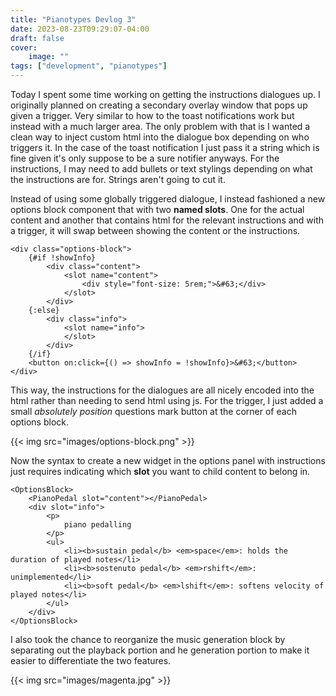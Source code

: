 ```yaml
---
title: "Pianotypes Devlog 3"
date: 2023-08-23T09:29:07-04:00
draft: false
cover:
    image: ""
tags: ["development", "pianotypes"]
---
```


Today I spent some time working on getting the instructions dialogues up. I originally planned on creating a secondary overlay window that pops up given a trigger. Very similar to how to the toast notifications work but instead with a much larger area. The only problem with that is I wanted a clean way to inject custom html into the dialogue box depending on who triggers it. In the case of the toast notification I just pass it a string which is fine given it's only suppose to be a sure notifier anyways. For the instructions, I may need to add bullets or text stylings depending on what the instructions are for. Strings aren't going to cut it.

Instead of using some globally triggered dialogue, I instead fashioned a new options block component that with two **named slots**. One for the actual content and another that contains html for the relevant instructions and with a trigger, it will swap between showing the content or the instructions.

```svelte
<div class="options-block">
    {#if !showInfo}
        <div class="content">
            <slot name="content">
                <div style="font-size: 5rem;">&#63;</div>
            </slot>
        </div>
    {:else}
        <div class="info">
            <slot name="info">
            </slot>
        </div>
    {/if}
    <button on:click={() => showInfo = !showInfo}>&#63;</button>
</div>
```

This way, the instructions for the dialogues are all nicely encoded into the html rather than needing to send html using js. For the trigger, I just added a small *absolutely position* questions mark button at the corner of each options block.

{{< img src="images/options-block.png" >}}

Now the syntax to create a new widget in the options panel with instructions just requires indicating which **slot** you want to child content to belong in.

```svelte
<OptionsBlock>
    <PianoPedal slot="content"></PianoPedal>
    <div slot="info">
        <p>
            piano pedalling
        </p>
        <ul>
            <li><b>sustain pedal</b> <em>space</em>: holds the duration of played notes</li>
            <li><b>sostenuto pedal</b> <em>rshift</em>: unimplemented</li>
            <li><b>soft pedal</b> <em>lshift</em>: softens velocity of played notes</li>   
        </ul>
    </div>
</OptionsBlock>
```

I also took the chance to reorganize the music generation block by separating out the playback portion and he generation portion to make it easier to differentiate the two features.

{{< img src="images/magenta.jpg" >}}
